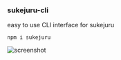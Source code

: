 ### sukejuru-cli
easy to use CLI interface for sukejuru

`npm i sukejuru`

![screenshot](https://i.imgur.com/LimUZqO.png)
